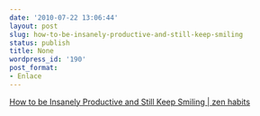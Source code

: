 ```yaml
---
date: '2010-07-22 13:06:44'
layout: post
slug: how-to-be-insanely-productive-and-still-keep-smiling
status: publish
title: None
wordpress_id: '190'
post_format:
- Enlace
---
```


[How to be Insanely Productive and Still Keep Smiling | zen habits](http://zenhabits.net/productive-and-smiling/)
